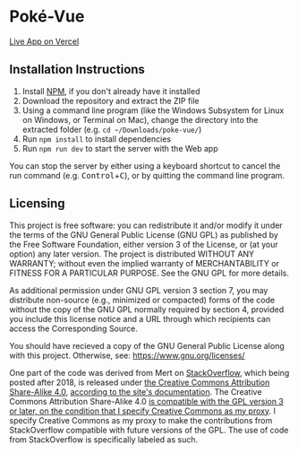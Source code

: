 # Poké-Vue
[Live App on Vercel](https://poke-vue-gold.vercel.app)

## Installation Instructions
1. Install [NPM](https://nodejs.org/en/download), if you don't already have it installed
2. Download the repository and extract the ZIP file
3. Using a command line program (like the Windows Subsystem for Linux on Windows, or Terminal on Mac), change the directory into the extracted folder (e.g. `cd ~/Downloads/poke-vue/`)
4. Run `npm install` to install dependencies
5. Run `npm run dev` to start the server with the Web app

You can stop the server by either using a keyboard shortcut to cancel the run command (e.g. <kbd>Control</kbd>+<kbd>C</kbd>), or by quitting the command line program.

## Licensing
This project is free software: you can redistribute it and/or modify it under the terms of the GNU General Public License (GNU GPL) as published by the Free Software Foundation, either version 3 of the License, or (at your option) any later version. The project is distributed WITHOUT ANY WARRANTY; without even the implied warranty of MERCHANTABILITY or FITNESS FOR A PARTICULAR PURPOSE. See the GNU GPL for more details.

As additional permission under GNU GPL version 3 section 7, you may distribute non-source (e.g., minimized or compacted) forms of the code without the copy of the GNU GPL normally required by section 4, provided you include this license notice and a URL through which recipients can access the Corresponding Source.

You should have recieved a copy of the GNU General Public License along with this project. Otherwise, see: https://www.gnu.org/licenses/

One part of the code was derived from Mert on [StackOverflow](https://stackoverflow.com/), which being posted after 2018, is released under [the Creative Commons Attribution Share-Alike 4.0](https://creativecommons.org/licenses/by-sa/4.0/), [according to the site's documentation](https://stackoverflow.com/help/licensing). The Creative Commons Attribution Share-Alike 4.0 [is compatible with the GPL version 3 or later, on the condition that I specify Creative Commons as my proxy](https://www.gnu.org/licenses/license-list.html#ccbysa). I specify Creative Commons as my proxy to make the contributions from StackOverflow compatible with future versions of the GPL. The use of code from StackOverflow is specifically labeled as such.